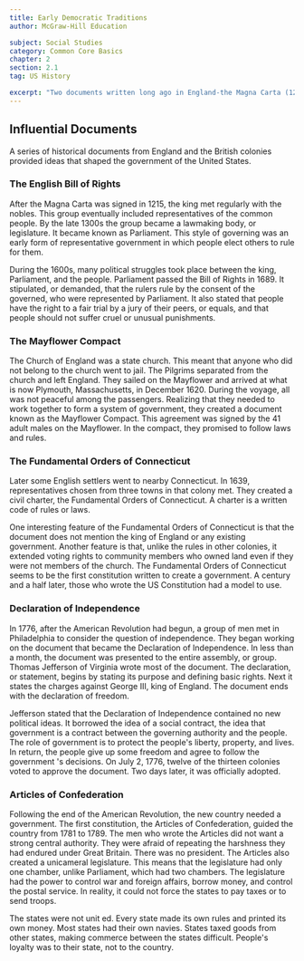 ```yaml
---
title: Early Democratic Traditions
author: McGraw-Hill Education

subject: Social Studies
category: Common Core Basics
chapter: 2
section: 2.1
tag: US History

excerpt: "Two documents written long ago in England-the Magna Carta (1215) and the English Bill of Rights (1689)- protected the people from the abuse of the king. These documents and others, such as the Mayflower Compact, provided models for the Declaration of Independence and the Articles of Confederation."
---
```

## Influential Documents

A series of historical documents from England and the British colonies provided ideas that shaped the government of the United States.

### The English Bill of Rights

After the Magna Carta was signed in 1215, the king met regularly with the nobles. This group eventually included representatives of the common people. By the late 1300s the group became a lawmaking body, or legislature. It became known as Parliament. This style of governing was an early form of representative government in which people elect others to rule for them.

During the 1600s, many political struggles took place between the king, Parliament, and the people. Parliament passed the Bill of Rights in 1689. It stipulated, or demanded, that the rulers rule by the consent of the governed, who were represented by Parliament. It also stated that people have the right to a fair trial by a jury of their peers, or equals, and that people should not suffer cruel or unusual punishments.

### The Mayflower Compact

The Church of England was a state church. This meant that anyone who did not belong to the church went to jail. The Pilgrims separated from the church and left England. They sailed on the Mayflower and arrived at what is now Plymouth, Massachusetts, in December 1620. During the voyage, all was not peaceful among the passengers. Realizing that they needed to work together to form a system of government, they created a document known as the Mayflower Compact. This agreement was signed by the 41 adult males on the Mayflower. In the compact, they promised to follow laws and rules.

### The Fundamental Orders of Connecticut

Later some English settlers went to nearby Connecticut. In 1639, representatives chosen from three towns in that colony met. They created a civil charter, the Fundamental Orders of Connecticut. A charter is a written code of rules or laws.

One interesting feature of the Fundamental Orders of Connecticut is that the document does not mention the king of England or any existing government. Another feature is that, unlike the rules in other colonies, it extended voting rights to community members who owned land even if they were not members of the church. The Fundamental Orders of Connecticut seems to be the first constitution written to create a government. A century and a half later, those who wrote the US Constitution had a model to use.

### Declaration of Independence

In 1776, after the American Revolution had begun, a group of men met in Philadelphia to consider the question of independence. They began working on the document that became the Declaration of Independence. In less than a month, the document was presented to the entire assembly, or group. Thomas Jefferson of Virginia wrote most of the document. The declaration, or statement, begins by stating its purpose and defining basic rights. Next it states the charges against George III, king of England. The document ends with the declaration of freedom.

Jefferson stated that the Declaration of Independence contained no new political ideas. It borrowed the idea of a social contract, the idea that government is a contract between the governing authority and the people. The role of government is to protect the people's liberty, property, and lives. In return, the people give up some freedom and agree to follow the government 's decisions. On July 2, 1776, twelve of the thirteen colonies voted to approve the document. Two days later, it was officially adopted.

### Articles of Confederation

Following the end of the American Revolution, the new country needed a government. The first constitution, the Articles of Confederation, guided the country from 1781 to 1789. The men who wrote the Articles did not want a strong central authority. They were afraid of repeating the harshness they had endured under Great Britain. There was no president. The Articles also created a unicameral legislature. This means that the legislature had only one chamber, unlike Parliament, which had two chambers. The legislature had the power to control war and foreign affairs, borrow money, and control the postal service. In reality, it could not force the states to pay taxes or to send troops.

The states were not unit ed. Every state made its own rules and printed its own money. Most states had their own navies. States taxed goods from other states, making commerce between the states difficult. People's loyalty was to their state, not to the country.
